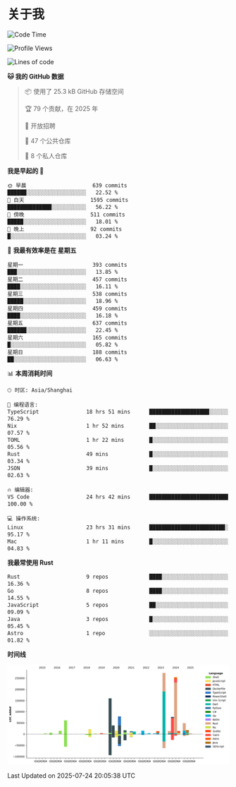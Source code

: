 # 关于我

<!--START_SECTION:waka-->
![Code Time](http://img.shields.io/badge/Code%20Time-3%2C989%20hrs%2033%20mins-blue)

![Profile Views](http://img.shields.io/badge/%E4%B8%AA%E4%BA%BA%E8%B5%84%E6%96%99%E8%A7%82%E7%9C%8B%E6%AC%A1%E6%95%B0-0-blue)

![Lines of code](https://img.shields.io/badge/%E4%BB%8E%E3%80%8CHello%20World%E3%80%8D%E8%B5%B7%E6%88%91%E5%B7%B2%E7%BB%8F%E5%86%99%E4%BA%86-1.2%20million%20%E8%A1%8C%E4%BB%A3%E7%A0%81-blue)

**🐱 我的 GitHub 数据** 

> 📦  使用了 25.3 kB GitHub 存储空间 
 > 
> 🏆 79 个贡献，在 2025 年
 > 
> 💼 开放招聘
 > 
> 📜 47 个公共仓库 
 > 
> 🔑 8 个私人仓库 
 > 
**我是早起的 🐤** 

```text
🌞 早晨                     639 commits         ██████░░░░░░░░░░░░░░░░░░░   22.52 % 
🌆 白天                     1595 commits        ██████████████░░░░░░░░░░░   56.22 % 
🌃 傍晚                     511 commits         █████░░░░░░░░░░░░░░░░░░░░   18.01 % 
🌙 晚上                     92 commits          █░░░░░░░░░░░░░░░░░░░░░░░░   03.24 % 
```
📅 **我最有效率是在 星期五** 

```text
星期一                      393 commits         ███░░░░░░░░░░░░░░░░░░░░░░   13.85 % 
星期二                      457 commits         ████░░░░░░░░░░░░░░░░░░░░░   16.11 % 
星期三                      538 commits         █████░░░░░░░░░░░░░░░░░░░░   18.96 % 
星期四                      459 commits         ████░░░░░░░░░░░░░░░░░░░░░   16.18 % 
星期五                      637 commits         ██████░░░░░░░░░░░░░░░░░░░   22.45 % 
星期六                      165 commits         █░░░░░░░░░░░░░░░░░░░░░░░░   05.82 % 
星期日                      188 commits         ██░░░░░░░░░░░░░░░░░░░░░░░   06.63 % 
```


📊 **本周消耗时间** 

```text
🕑︎ 时区: Asia/Shanghai

💬 编程语言: 
TypeScript               18 hrs 51 mins      ███████████████████░░░░░░   76.29 % 
Nix                      1 hr 52 mins        ██░░░░░░░░░░░░░░░░░░░░░░░   07.57 % 
TOML                     1 hr 22 mins        █░░░░░░░░░░░░░░░░░░░░░░░░   05.56 % 
Rust                     49 mins             █░░░░░░░░░░░░░░░░░░░░░░░░   03.34 % 
JSON                     39 mins             █░░░░░░░░░░░░░░░░░░░░░░░░   02.63 % 

🔥 编辑器: 
VS Code                  24 hrs 42 mins      █████████████████████████   100.00 % 

💻 操作系统: 
Linux                    23 hrs 31 mins      ████████████████████████░   95.17 % 
Mac                      1 hr 11 mins        █░░░░░░░░░░░░░░░░░░░░░░░░   04.83 % 
```

**我最常使用 Rust** 

```text
Rust                     9 repos             ████░░░░░░░░░░░░░░░░░░░░░   16.36 % 
Go                       8 repos             ████░░░░░░░░░░░░░░░░░░░░░   14.55 % 
JavaScript               5 repos             ██░░░░░░░░░░░░░░░░░░░░░░░   09.09 % 
Java                     3 repos             █░░░░░░░░░░░░░░░░░░░░░░░░   05.45 % 
Astro                    1 repo              ░░░░░░░░░░░░░░░░░░░░░░░░░   01.82 % 
```



**时间线**

![Lines of Code chart](https://raw.githubusercontent.com/catusax/catusax/master/assets/bar_graph.png)


 Last Updated on 2025-07-24 20:05:38 UTC
<!--END_SECTION:waka-->
